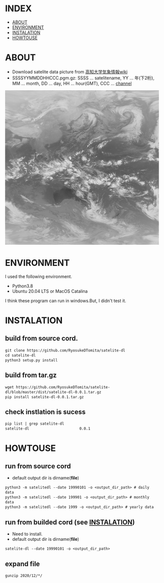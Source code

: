 # INDEX
- [ABOUT](#ABOUT)
- [ENVIRONMENT](#ABOUT)
- [INSTALATION](#INSTALATION)
- [HOWTOUSE](#HOWTOUSE)

# ABOUT
- Download satelite data picture from [高知大学気象情報wiki](http://weather.is.kochi-u.ac.jp/sat/ALL/)
- SSSSYYMMDDHHCCC.pgm.gz: SSSS ... satelitename, YY ... 年(下2桁), MM ... month, DD ... day, HH ... hour(GMT), CCC ... [channel](https://www.data.jma.go.jp/mscweb/ja/info/spsg_ahi.html)

![sample](sample/test.png)


# ENVIRONMENT
I used the following environment.
- Python3.8
- Ubuntu 20.04 LTS or MacOS Catalina

I think these program can run in windows.But, I didn't test it.

# INSTALATION

## build from source cord.

```shell
git clone https://github.com/RyosukeDTomita/satelite-dl
cd satelite-dl
python3 setup.py install
```

## build from tar.gz

```shell
wget https://github.com/RyosukeDTomita/satelite-dl/blob/master/dist/satelite-dl-0.0.1.tar.gz
pip install satelite-dl-0.0.1.tar.gz
```

## check instlation is sucess

```
pip list | grep satelite-dl
satelite-dl                       0.0.1
```

# HOWTOUSE

## run from source cord
- default output dir is dirname(__file__)

```shell
python3 -m satelitedl --date 19990101 -o <output_dir_path> # daily data
python3 -m satelitedl --date 199901 -o <output_dir_path> # monthly data
python3 -m satelitedl --date 1999 -o <output_dir_path> # yearly data
```


## run from builded cord (see [INSTALATION](#INSTALATION))
- Need to install.
- default output dir is dirname(__file__)

```shell
satelite-dl --date 19990101 -o <output_dir_path>
```

## expand file

```shell
gunzip 2020/12/*/
```
